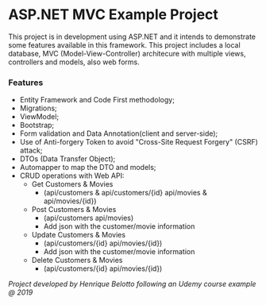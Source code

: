 # ASP.NET MVC Example Project

This project is in development using ASP.NET and it intends to demonstrate some features available in this framework. This project includes a local database, MVC (Model-View-Controller) architecure with multiple views, controllers and models, also web forms.

### Features
- Entity Framework and Code First methodology;
- Migrations;
- ViewModel;
- Bootstrap;
- Form validation and Data Annotation(client and server-side);
- Use of Anti-forgery Token to avoid "Cross-Site Request Forgery" (CSRF) attack;
- DTOs (Data Transfer Object);
- Automapper to map the DTO and models;
- CRUD operations with Web API:
  - Get Customers & Movies
    - (api/customers & api/customers/{id}   api/movies & api/movies/{id})
  - Post Customers & Movies
    - (api/customers  api/movies)
    - Add json with the customer/movie information
  - Update Customers & Movies
    - (api/customers/{id}  api/movies/{id})
    - Add json with the customer/movie information
  - Delete Customers & Movies
    - (api/customers/{id}  api/movies/{id})


*Project developed by Henrique Belotto following an Udemy course example @ 2019*